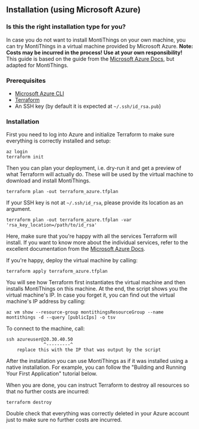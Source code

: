 ## Installation (using Microsoft Azure)

### Is this the right installation type for you?
In case you do not want to install MontiThings on your own machine, you can try
MontiThings in a virtual machine provided by Microsoft Azure.
**Note: Costs may be incurred in the process! Use at your own responsibility!**
This guide is based on the guide from the
[Microsoft Azure Docs][azure-terraform-docs], but adapted for MontiThings.

### Prerequisites
* [Microsoft Azure CLI][azure-cli]
* [Terraform][terraform-cli]
* An SSH key (by default it is expected at `~/.ssh/id_rsa.pub`)

### Installation
First you need to log into Azure and initialize Terraform to make sure
everything is correctly installed and setup:
```
az login
terraform init
```

Then you can plan your deployment, i.e. dry-run it and get a preview of what
Terraform will actually do.
These will be used by the virtual machine to download and install MontiThings.
```
terraform plan -out terraform_azure.tfplan
```

If your SSH key is not at `~/.ssh/id_rsa`, please provide its location as an
argument.
```
terraform plan -out terraform_azure.tfplan -var 'rsa_key_location=/path/to/id_rsa'
```

Here, make sure that you're happy with all the services Terraform will install.
If you want to know more about the individual services, refer to the excellent
documentation from the [Microsoft Azure Docs][azure-terraform-docs].

If you're happy, deploy the virtual machine by calling:
```
terraform apply terraform_azure.tfplan
```

You will see how Terraform first instantiates the virtual machine and then
installs MontiThings on this machine.
At the end, the script shows you the virtual machine's IP.
In case you forget it, you can find out the virtual machine's IP address by calling:
```
az vm show --resource-group montithingsResourceGroup --name montithings -d --query [publicIps] -o tsv
```

To connect to the machine, call:
```
ssh azureuser@20.30.40.50
              ^---------^
    replace this with the IP that was output by the script
```

After the installation you can use MontiThings as if it was installed using
a native installation.
For example, you can follow the "Building and Running Your First Application"
tutorial below.

When you are done, you can instruct Terraform to destroy all resources so that
no further costs are incurred:
```
terraform destroy
```

Double check that everything was correctly deleted in your Azure account just to
make sure no further costs are incurred.

[se-rwth]: http://www.se-rwth.de
[montiarc]: https://www.se-rwth.de/topics/Software-Architecture.php
[nng]: https://github.com/nanomsg/nng#quick-start
[nng-1.3]: https://github.com/nanomsg/nng/archive/v1.3.0.zip
[docker]: https://www.docker.com/products/docker-desktop
[visualstudio]: https://visualstudio.microsoft.com/vs/community/
[mosquitto]: https://mosquitto.org/download/
[opendds]: https://opendds.org/downloads.html
[elf]: https://en.wikipedia.org/wiki/Executable_and_Linkable_Format
[mach-o]: https://en.wikipedia.org/wiki/Mach-O
[portable-executable]: https://en.wikipedia.org/wiki/Portable_Executable
[password]: https://git.rwth-aachen.de/profile/password/edit
[clion]: https://www.jetbrains.com/clion
[azure-cli]: https://docs.microsoft.com/en-us/cli/azure/install-azure-cli
[terraform-cli]: https://www.terraform.io/downloads.html
[azure-terraform-docs]: https://docs.microsoft.com/en-us/azure/developer/terraform/create-linux-virtual-machine-with-infrastructure
[python]: https://www.python.org/
[pip]: https://pypi.org/project/pip/
[paho-mqtt]: https://pypi.org/project/paho-mqtt/
